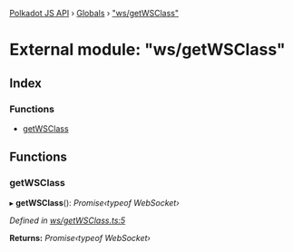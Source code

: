 [Polkadot JS API](../README.md) › [Globals](../globals.md) › ["ws/getWSClass"](_ws_getwsclass_.md)

# External module: "ws/getWSClass"

## Index

### Functions

* [getWSClass](_ws_getwsclass_.md#getwsclass)

## Functions

###  getWSClass

▸ **getWSClass**(): *Promise‹typeof WebSocket›*

*Defined in [ws/getWSClass.ts:5](https://github.com/polkadot-js/api/blob/affa5d390c/packages/rpc-provider/src/ws/getWSClass.ts#L5)*

**Returns:** *Promise‹typeof WebSocket›*
